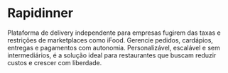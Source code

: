 # Rapidinner
Plataforma de delivery independente para empresas fugirem das taxas e restrições de marketplaces como iFood. Gerencie pedidos, cardápios, entregas e pagamentos com autonomia. Personalizável, escalável e sem intermediários, é a solução ideal para restaurantes que buscam reduzir custos e crescer com liberdade.
